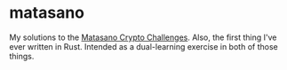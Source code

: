 # matasano

My solutions to the [Matasano Crypto Challenges](https://cryptopals.com/). Also, the first thing I've ever written in Rust. Intended as a dual-learning exercise in both of those things.

